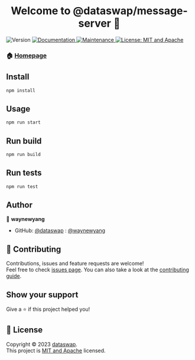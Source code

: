 <h1 align="center">Welcome to @dataswap/message-server 👋</h1>
<p>
  <img alt="Version" src="https://img.shields.io/badge/version-0.0.1-blue.svg?cacheSeconds=2592000" />
  <a href="https://github.com/dataswap/message-server#readme" target="_blank">
    <img alt="Documentation" src="https://img.shields.io/badge/documentation-yes-brightgreen.svg" />
  </a>
  <a href="https://github.com/dataswap/message-server/graphs/commit-activity" target="_blank">
    <img alt="Maintenance" src="https://img.shields.io/badge/Maintained%3F-yes-green.svg" />
  </a>
  <a href="https://github.com/dataswap/message-server/blob/master/LICENSE" target="_blank">
    <img alt="License: MIT and Apache" src="https://img.shields.io/badge/License-MIT and Apache-yellow.svg" />
  </a>
</p>

### 🏠 [Homepage](https://github.com/dataswap/message-server#readme)

## Install

```sh
npm install
```

## Usage

```sh
npm run start
```
## Run build

```sh
npm run build
```

## Run tests

```sh
npm run test
```

## Author

👤 **waynewyang**

* GitHub: [@dataswap](https://github.com/dataswap) : [@waynewyang](https://github.com/waynewyang)

## 🤝 Contributing

Contributions, issues and feature requests are welcome!<br />Feel free to check [issues page](https://github.com/dataswap/message-server/issues). You can also take a look at the [contributing guide](https://github.com/dataswap/message-server/blob/master/CONTRIBUTING.md).

## Show your support

Give a ⭐️ if this project helped you!

## 📝 License

Copyright © 2023 [dataswap](https://github.com/dataswap).<br />
This project is [MIT and Apache](https://github.com/dataswap/message-server/blob/master/LICENSE) licensed.
